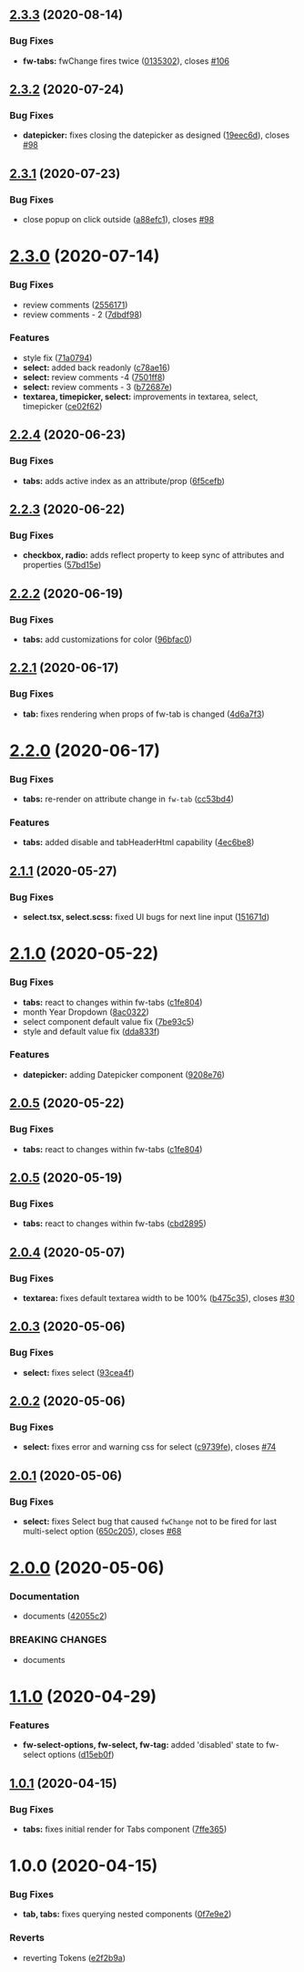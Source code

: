 ## [2.3.3](https://github.com/freshdesk/crayons/compare/v2.3.2...v2.3.3) (2020-08-14)


### Bug Fixes

* **fw-tabs:** fwChange fires twice ([0135302](https://github.com/freshdesk/crayons/commit/0135302f0964c9e64229f11fd4aa789cf232af0a)), closes [#106](https://github.com/freshdesk/crayons/issues/106)

## [2.3.2](https://github.com/freshdesk/crayons/compare/v2.3.1...v2.3.2) (2020-07-24)


### Bug Fixes

* **datepicker:** fixes closing the datepicker as designed ([19eec6d](https://github.com/freshdesk/crayons/commit/19eec6d2c64bc1fc6ce0f761f46b33acfaeb5832)), closes [#98](https://github.com/freshdesk/crayons/issues/98)

## [2.3.1](https://github.com/freshdesk/crayons/compare/v2.3.0...v2.3.1) (2020-07-23)


### Bug Fixes

* close popup on click outside ([a88efc1](https://github.com/freshdesk/crayons/commit/a88efc18a89952a240de4b8a78d17d5f0c798a2e)), closes [#98](https://github.com/freshdesk/crayons/issues/98)

# [2.3.0](https://github.com/freshdesk/crayons/compare/v2.2.4...v2.3.0) (2020-07-14)


### Bug Fixes

* review comments ([2556171](https://github.com/freshdesk/crayons/commit/255617113413207f9d2a15540597dffa5cf97802))
* review comments - 2 ([7dbdf98](https://github.com/freshdesk/crayons/commit/7dbdf984f55097e71a012daec56b41a722b109fb))


### Features

* style fix ([71a0794](https://github.com/freshdesk/crayons/commit/71a07943a7559d787ee699b5e5e0400a699fed0d))
* **select:** added back readonly ([c78ae16](https://github.com/freshdesk/crayons/commit/c78ae16acac8acb5871b935daa54d9444e3dbfc4))
* **select:** review comments  -4 ([7501ff8](https://github.com/freshdesk/crayons/commit/7501ff8891762ee561fbfedbd3c83479f57dceda))
* **select:** review comments - 3 ([b72687e](https://github.com/freshdesk/crayons/commit/b72687ede2f8b9591e8ecb2ac0f3476470737684))
* **textarea, timepicker, select:** improvements in textarea, select, timepicker ([ce02f62](https://github.com/freshdesk/crayons/commit/ce02f62eaebc17a6fd5777fe408ce48bb9a5a1f9))

## [2.2.4](https://github.com/freshdesk/crayons/compare/v2.2.3...v2.2.4) (2020-06-23)


### Bug Fixes

* **tabs:** adds active index as an attribute/prop ([6f5cefb](https://github.com/freshdesk/crayons/commit/6f5cefb07183314fae1c3e16c14bb27eabaf4581))

## [2.2.3](https://github.com/freshdesk/crayons/compare/v2.2.2...v2.2.3) (2020-06-22)


### Bug Fixes

* **checkbox, radio:** adds reflect property to keep sync of attributes and properties ([57bd15e](https://github.com/freshdesk/crayons/commit/57bd15ec8b21beb20c64ef5320819954907fa5f3))

## [2.2.2](https://github.com/freshdesk/crayons/compare/v2.2.1...v2.2.2) (2020-06-19)


### Bug Fixes

* **tabs:** add customizations for color ([96bfac0](https://github.com/freshdesk/crayons/commit/96bfac098fe2780d7bca9467e41985f226b28c4e))

## [2.2.1](https://github.com/freshdesk/crayons/compare/v2.2.0...v2.2.1) (2020-06-17)


### Bug Fixes

* **tab:** fixes rendering when props of fw-tab is changed ([4d6a7f3](https://github.com/freshdesk/crayons/commit/4d6a7f3417f196101afd73fb3d7a775a3cf74ca7))

# [2.2.0](https://github.com/freshdesk/crayons/compare/v2.1.1...v2.2.0) (2020-06-17)


### Bug Fixes

* **tabs:** re-render on attribute change in `fw-tab` ([cc53bd4](https://github.com/freshdesk/crayons/commit/cc53bd4ba8c385541558aad97268e1c6db8a8746))


### Features

* **tabs:** added disable and tabHeaderHtml capability ([4ec6be8](https://github.com/freshdesk/crayons/commit/4ec6be8ab60855466a09b756fabd0de181399c68))

## [2.1.1](https://github.com/freshdesk/crayons/compare/v2.1.0...v2.1.1) (2020-05-27)


### Bug Fixes

* **select.tsx, select.scss:** fixed UI bugs for next line input ([151671d](https://github.com/freshdesk/crayons/commit/151671d9791169be9ef0740f477dec542743554f))

# [2.1.0](https://github.com/freshdesk/crayons/compare/v2.0.4...v2.1.0) (2020-05-22)


### Bug Fixes

* **tabs:** react to changes within fw-tabs ([c1fe804](https://github.com/freshdesk/crayons/commit/c1fe804dc27b38333ebf9fa01e3b4df038425c0a))
* month Year Dropdown ([8ac0322](https://github.com/freshdesk/crayons/commit/8ac0322895e4c91e381b9a3e425478c303f9923e))
* select component default value fix ([7be93c5](https://github.com/freshdesk/crayons/commit/7be93c5d5f1e5e5c94604d58d4c84afd2d36260f))
* style and default value fix ([dda833f](https://github.com/freshdesk/crayons/commit/dda833f3f5440a3fde480131f861f0d11b39f4f1))


### Features

* **datepicker:** adding Datepicker component ([9208e76](https://github.com/freshdesk/crayons/commit/9208e765ce161edbce3ca497521c8c06bc946f1f))

## [2.0.5](https://github.com/freshdesk/crayons/compare/v2.0.4...v2.0.5) (2020-05-22)


### Bug Fixes

* **tabs:** react to changes within fw-tabs ([c1fe804](https://github.com/freshdesk/crayons/commit/c1fe804dc27b38333ebf9fa01e3b4df038425c0a))

## [2.0.5](https://github.com/freshdesk/crayons/compare/v2.0.4...v2.0.5) (2020-05-19)


### Bug Fixes

* **tabs:** react to changes within fw-tabs ([cbd2895](https://github.com/freshdesk/crayons/commit/cbd2895c940708ddee50f7634a276b44b4478fca))

## [2.0.4](https://github.com/freshdesk/crayons/compare/v2.0.3...v2.0.4) (2020-05-07)


### Bug Fixes

* **textarea:** fixes default textarea width to be 100% ([b475c35](https://github.com/freshdesk/crayons/commit/b475c3585755a901865429afeb761bc92f99194e)), closes [#30](https://github.com/freshdesk/crayons/issues/30)

## [2.0.3](https://github.com/freshdesk/crayons/compare/v2.0.2...v2.0.3) (2020-05-06)


### Bug Fixes

* **select:** fixes select ([93cea4f](https://github.com/freshdesk/crayons/commit/93cea4f9aed40f0d08b936eefe7f35cee4a65290))

## [2.0.2](https://github.com/freshdesk/crayons/compare/v2.0.1...v2.0.2) (2020-05-06)


### Bug Fixes

* **select:** fixes error and warning css for select ([c9739fe](https://github.com/freshdesk/crayons/commit/c9739fe35e921a18ecbc660413e70a11b05dbffa)), closes [#74](https://github.com/freshdesk/crayons/issues/74)

## [2.0.1](https://github.com/freshdesk/crayons/compare/v2.0.0...v2.0.1) (2020-05-06)


### Bug Fixes

* **select:** fixes Select bug that caused `fwChange` not to be fired for last multi-select option ([650c205](https://github.com/freshdesk/crayons/commit/650c205022a148697235594eeb223fc2b03a2ce8)), closes [#68](https://github.com/freshdesk/crayons/issues/68)

# [2.0.0](https://github.com/freshdesk/crayons/compare/v1.1.0...v2.0.0) (2020-05-06)


### Documentation

* documents ([42055c2](https://github.com/freshdesk/crayons/commit/42055c202ea1dc34601c9c2ffc3bf924b09dcee1))


### BREAKING CHANGES

* documents

# [1.1.0](https://github.com/freshdesk/crayons/compare/v1.0.1...v1.1.0) (2020-04-29)


### Features

* **fw-select-options, fw-select, fw-tag:** added 'disabled' state to fw-select options ([d15eb0f](https://github.com/freshdesk/crayons/commit/d15eb0fb5900f8839cd8a3887e70246d3990eef4))

## [1.0.1](https://github.com/freshdesk/crayons/compare/v1.0.0...v1.0.1) (2020-04-15)


### Bug Fixes

* **tabs:** fixes initial render for Tabs component ([7ffe365](https://github.com/freshdesk/crayons/commit/7ffe365e166455ce0bf06358da7607b517c7985a))

# 1.0.0 (2020-04-15)


### Bug Fixes

* **tab, tabs:** fixes querying nested components ([0f7e9e2](https://github.com/freshdesk/crayons/commit/0f7e9e2a4ab784b8d00a3db7956f2f587891a34f))


### Reverts

* reverting Tokens ([e2f2b9a](https://github.com/freshdesk/crayons/commit/e2f2b9aa425e6292213697ba835ba876fb3d338c))
